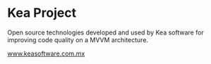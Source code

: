 # Kea Project
Open source technologies developed and used by Kea software for improving code quality on a MVVM architecture.

www.keasoftware.com.mx

